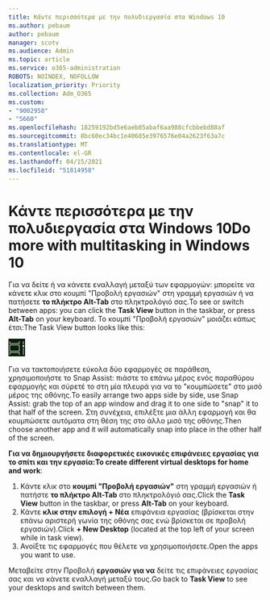 ```yaml
---
title: Κάντε περισσότερα με την πολυδιεργασία στα Windows 10
ms.author: pebaum
author: pebaum
manager: scotv
ms.audience: Admin
ms.topic: article
ms.service: o365-administration
ROBOTS: NOINDEX, NOFOLLOW
localization_priority: Priority
ms.collection: Adm_O365
ms.custom:
- "9002958"
- "5660"
ms.openlocfilehash: 18259192bd5e6aeb85abaf6aa988cfcbbebd88af
ms.sourcegitcommit: 8bc60ec34bc1e40685e3976576e04a2623f63a7c
ms.translationtype: MT
ms.contentlocale: el-GR
ms.lasthandoff: 04/15/2021
ms.locfileid: "51814958"
---
```

# <a name="do-more-with-multitasking-in-windows-10"></a><span data-ttu-id="0a1e2-102">Κάντε περισσότερα με την πολυδιεργασία στα Windows 10</span><span class="sxs-lookup"><span data-stu-id="0a1e2-102">Do more with multitasking in Windows 10</span></span>

<span data-ttu-id="0a1e2-103">Για να δείτε ή να κάνετε  εναλλαγή μεταξύ των εφαρμογών: μπορείτε να κάνετε κλικ στο κουμπί "Προβολή εργασιών" στη γραμμή εργασιών ή να πατήσετε **το πλήκτρο Alt-Tab** στο πληκτρολόγιό σας.</span><span class="sxs-lookup"><span data-stu-id="0a1e2-103">To see or switch between apps: you can click the **Task View** button in the taskbar, or press **Alt-Tab** on your keyboard.</span></span> <span data-ttu-id="0a1e2-104">Το κουμπί "Προβολή εργασιών" μοιάζει κάπως έτσι:</span><span class="sxs-lookup"><span data-stu-id="0a1e2-104">The Task View button looks like this:</span></span>

![Κουμπί προβολής εργασιών](media/task-view.png)

<span data-ttu-id="0a1e2-106">Για να τακτοποιήσετε εύκολα δύο εφαρμογές σε παράθεση, χρησιμοποιήστε το Snap Assist: πιάστε το επάνω μέρος ενός παραθύρου εφαρμογής και σύρετέ το στη μία πλευρά για να το "κουμπώσετε" στο μισό μέρος της οθόνης.</span><span class="sxs-lookup"><span data-stu-id="0a1e2-106">To easily arrange two apps side by side, use Snap Assist: grab the top of an app window and drag it to one side to "snap" it to that half of the screen.</span></span> <span data-ttu-id="0a1e2-107">Στη συνέχεια, επιλέξτε μια άλλη εφαρμογή και θα κουμπώσετε αυτόματα στη θέση της στο άλλο μισό της οθόνης.</span><span class="sxs-lookup"><span data-stu-id="0a1e2-107">Then choose another app and it will automatically snap into place in the other half of the screen.</span></span>

<span data-ttu-id="0a1e2-108">**Για να δημιουργήσετε διαφορετικές εικονικές επιφάνειες εργασίας για το σπίτι και την εργασία:**</span><span class="sxs-lookup"><span data-stu-id="0a1e2-108">**To create different virtual desktops for home and work**:</span></span>

1. <span data-ttu-id="0a1e2-109">Κάντε κλικ στο **κουμπί "Προβολή εργασιών"** στη γραμμή εργασιών ή πατήστε **το πλήκτρο Alt-Tab** στο πληκτρολόγιό σας.</span><span class="sxs-lookup"><span data-stu-id="0a1e2-109">Click the **Task View** button in the taskbar, or press **Alt-Tab** on your keyboard.</span></span>
2. <span data-ttu-id="0a1e2-110">Κάντε **κλικ στην επιλογή + Νέα** επιφάνεια εργασίας (βρίσκεται στην επάνω αριστερή γωνία της οθόνης σας ενώ βρίσκεται σε προβολή εργασιών).</span><span class="sxs-lookup"><span data-stu-id="0a1e2-110">Click **+ New Desktop** (located at the top left of your screen while in task view).</span></span>
3. <span data-ttu-id="0a1e2-111">Ανοίξτε τις εφαρμογές που θέλετε να χρησιμοποιήσετε.</span><span class="sxs-lookup"><span data-stu-id="0a1e2-111">Open the apps you want to use.</span></span> 

<span data-ttu-id="0a1e2-112">Μεταβείτε στην Προβολή **εργασιών για να** δείτε τις επιφάνειες εργασίας σας και να κάνετε εναλλαγή μεταξύ τους.</span><span class="sxs-lookup"><span data-stu-id="0a1e2-112">Go back to **Task View** to see your desktops and switch between them.</span></span>
